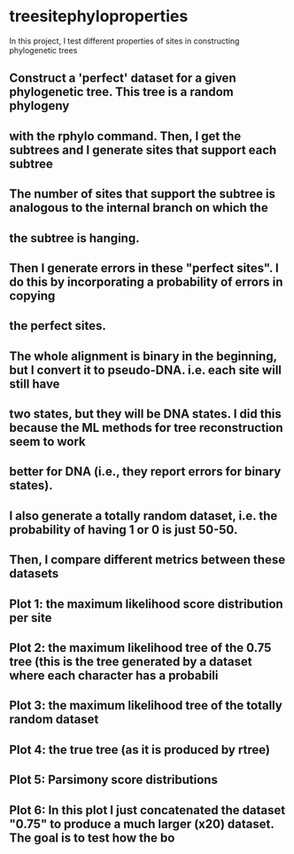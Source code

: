 # treesitephyloproperties
In this project, I test different properties of sites in constructing phylogenetic trees

## Construct a 'perfect' dataset for a given phylogenetic tree. This tree is a random phylogeny
## with the rphylo command. Then, I get the subtrees and I generate sites that support each subtree
## The number of sites that support the subtree is analogous to the internal branch on which the
## the subtree is hanging.
## Then I generate errors in these "perfect sites". I do this by incorporating a probability of errors in copying
## the perfect sites.
## The whole alignment is binary in the beginning, but I convert it to pseudo-DNA. i.e. each site will still have
## two states, but they will be DNA states. I did this because the ML methods for tree reconstruction seem to work
## better for DNA (i.e., they report errors for binary states).
##
## I also generate a totally random dataset, i.e. the probability of having 1 or 0 is just 50-50.
## Then, I compare different metrics between these datasets
## Plot 1: the maximum likelihood score distribution per site
## Plot 2: the maximum likelihood tree of the 0.75 tree (this is the tree generated by a dataset where each character has a probabili
## Plot 3: the maximum likelihood tree of the totally random dataset
## Plot 4: the true tree (as it is produced by rtree)
## Plot 5: Parsimony score distributions
## Plot 6: In this plot I just concatenated the dataset "0.75" to produce a much larger (x20) dataset. The goal is to test how the bo


